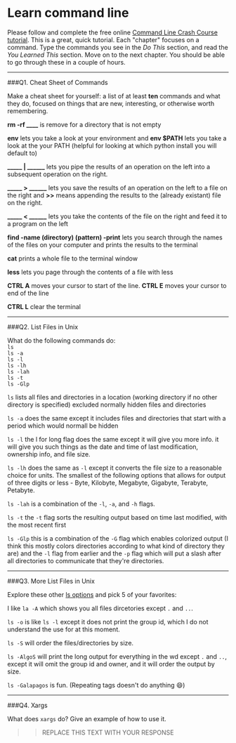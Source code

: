# Learn command line

Please follow and complete the free online [Command Line Crash Course
tutorial](http://cli.learncodethehardway.org/book/). This is a great,
quick tutorial. Each "chapter" focuses on a command. Type the commands
you see in the _Do This_ section, and read the _You Learned This_
section. Move on to the next chapter. You should be able to go through
these in a couple of hours.

---

###Q1.  Cheat Sheet of Commands  

Make a cheat sheet for yourself: a list of at least **ten** commands and what they do, focused on things that are new, interesting, or otherwise worth remembering.

**rm -rf ____** is remove for a directory that is not empty

**env** lets you take a look at your environment and **env $PATH** lets you take a look at the your PATH (helpful for looking at which python install you will default to)

**_____ | ______** lets you pipe the results of an operation on the left into a subsequent operation on the right.

**_____ > ______** lets you save the results of an operation on the left to a file on the right and **>>** means appending the results to the (already existant) file on the right.

**_____ < ______** lets you take the contents of the file on the right and feed it to a program on the left

**find -name (directory) (pattern) -print** lets you search through the names of the files on your computer and prints the results to the terminal

**cat** prints a whole file to the terminal window

**less** lets you page through the contents of a file with less

**CTRL A** moves your cursor to start of the line. **CTRL E** moves your cursor to end of the line

**CTRL L** clear the terminal







---

###Q2.  List Files in Unix   

What do the following commands do:  
`ls`  
`ls -a`  
`ls -l`  
`ls -lh`  
`ls -lah`  
`ls -t`  
`ls -Glp`  

`ls` lists all files and directories in a location (working directory if no other directory is specified) excluded normally hidden files and directories

`ls -a` does the same except it includes files and directories that start with a period which would normall be hidden

`ls -l` the l for long flag does the same except it will give you more info. it will give you such things as the date and time of last modification, ownership info, and file size.

`ls -lh` does the same as `-l` except it converts the file size to a reasonable choice for units. The smallest of the following options that allows for output of three digits or less - Byte, Kilobyte, Megabyte, Gigabyte, Terabyte, Petabyte.

`ls -lah` is a combination of the `-l`, `-a`, and `-h` flags.

`ls -t` the `-t` flag sorts the resulting output based on time last modified, with the most recent first

`ls -Glp` this is a combination of the `-G` flag which enables colorized output (I think this mostly colors directories according to what kind of directory they are) and the `-l` flag from earlier and the `-p` flag which will put a slash after all directories to communicate that they're directories.

---

###Q3.  More List Files in Unix  

Explore these other [ls options](http://www.techonthenet.com/unix/basic/ls.php) and pick 5 of your favorites:

I like `la -A` which shows you all files dircetories except `.` and `..`.

`ls -o` is like `ls -l` except it does not print the group id, which I do not understand the use for at this moment.

`ls -S` will order the files/directories by size.

`ls -AlgoS` will print the long output for everything in the wd except `.` and `..`, except it will omit the group id and owner, and it will order the output by size.

`ls -Galapagos` is fun. (Repeating tags doesn't do anything :smile:)



---

###Q4.  Xargs   

What does `xargs` do? Give an example of how to use it.

> > REPLACE THIS TEXT WITH YOUR RESPONSE

 

